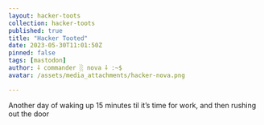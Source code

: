 ```yaml
---
layout: hacker-toots
collection: hacker-toots
published: true
title: "Hacker Tooted"
date: 2023-05-30T11:01:50Z
pinned: false
tags: [mastodon]
author: ⸸ commander ░ nova ⸸ :~$
avatar: /assets/media_attachments/hacker-nova.png

---
```


<p>Another day of waking up 15 minutes til it’s time for work, and then rushing out the door</p>


